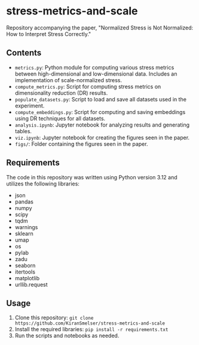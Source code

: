 # stress-metrics-and-scale

Repository accompanying the paper, "Normalized Stress is Not Normalized: How to Interpret Stress Correctly."

## Contents

- `metrics.py`: Python module for computing various stress metrics between high-dimensional and low-dimensional data. Includes an implementation of scale-normalized stress.
- `compute_metrics.py`: Script for computing stress metrics on dimensionality reduction (DR) results.
- `populate_datasets.py`: Script to load and save all datasets used in the experiment.
- `compute_embeddings.py`: Script for computing and saving embeddings using DR techniques for all datasets.
- `analysis.ipynb`: Jupyter notebook for analyzing results and generating tables.
- `viz.ipynb`: Jupyter notebook for creating the figures seen in the paper.
- `figs/`: Folder containing the figures seen in the paper.

## Requirements

The code in this repository was written using Python version 3.12 and utilizes the following libraries:
- json
- pandas
- numpy
- scipy
- tqdm
- warnings
- sklearn
- umap
- os
- pylab
- zadu
- seaborn
- itertools
- matplotlib
- urllib.request

## Usage

1. Clone this repository: `git clone https://github.com/KiranSmelser/stress-metrics-and-scale`
2. Install the required libraries: `pip install -r requirements.txt`
3. Run the scripts and notebooks as needed.

<!-- ## Citation

If you find this work useful, please consider citing our paper: